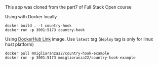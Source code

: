 This app was cloned from the part7 of Full Stack Open course

Using with Docker locally

```
docker build . -t country-hook
docker run -p 3001:5173 country-hook
```

Using [DockerHub Link](https://hub.docker.com/r/mmiglioranza22/country-hook-example) image.
Use `latest` tag (`deploy` tag is only for linux host platform)

```
docker pull mmiglioranza22/country-hook-example
docker run -p 3001:5173 mmiglioranza22/country-hook-example
```
